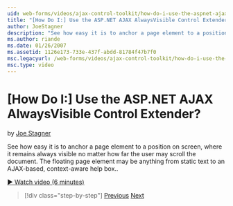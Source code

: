 ```yaml
---
uid: web-forms/videos/ajax-control-toolkit/how-do-i-use-the-aspnet-ajax-alwaysvisible-control-extender
title: "[How Do I:] Use the ASP.NET AJAX AlwaysVisible Control Extender? | Microsoft Docs"
author: JoeStagner
description: "See how easy it is to anchor a page element to a position on screen, where it remains always visible no matter how far the user may scroll the document. The..."
ms.author: riande
ms.date: 01/26/2007
ms.assetid: 1126e173-733e-437f-abdd-81784f47b7f0
msc.legacyurl: /web-forms/videos/ajax-control-toolkit/how-do-i-use-the-aspnet-ajax-alwaysvisible-control-extender
msc.type: video
---
```

[How Do I:] Use the ASP.NET AJAX AlwaysVisible Control Extender?
====================
by [Joe Stagner](https://github.com/JoeStagner)

See how easy it is to anchor a page element to a position on screen, where it remains always visible no matter how far the user may scroll the document. The floating page element may be anything from static text to an AJAX-based, context-aware help box..

[&#9654; Watch video (6 minutes)](https://channel9.msdn.com/Blogs/ASP-NET-Site-Videos/how-do-i-use-the-aspnet-ajax-alwaysvisible-control-extender)

> [!div class="step-by-step"]
> [Previous](how-do-i-use-the-aspnet-ajax-modalpopup-extender-control.md)
> [Next](how-do-i-use-the-aspnet-ajax-accordion-control.md)
